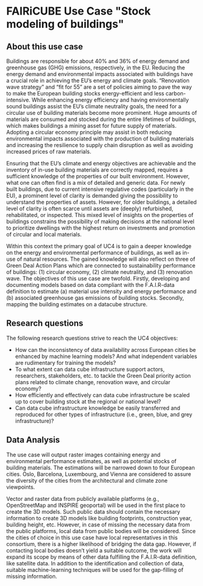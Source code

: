 FAIRiCUBE Use Case "Stock modeling of buildings"
==============================

## About this use case
Buildings are responsible for about 40% and 36% of energy demand and greenhouse gas (GHG) emissions, respectively, in the EU. Reducing the energy demand and environmental impacts associated with buildings have a crucial role in achieving the EU’s energy and climate goals. “Renovation wave strategy” and “fit for 55” are a set of policies aiming to pave the way to make the European building stocks energy-efficient and less carbon-intensive. While enhancing energy efficiency and having environmentally sound buildings assist the EU’s climate neutrality goals, the need for a circular use of building materials become more prominent. Huge amounts of materials are consumed and stocked during the entire lifetimes of buildings, which makes buildings a mining asset for future supply of materials. Adopting a circular economy principle may assist in both reducing environmental impacts associated with the production of building materials and increasing the resilience to supply chain disruption as well as avoiding increased prices of raw materials.

Ensuring that the EU’s climate and energy objectives are achievable and the inventory of in-use building materials are correctly mapped, requires a sufficient knowledge of the properties of our built environment. However, what one can often find is a mix of detailed and generic data. For newly built buildings, due to current intensive regulative codes (particularly in the EU), a prominent level of clarity is demanded giving the possibility to understand the properties of assets. However, for older buildings, a detailed level of clarity is often scarce until assets are (deeply) refurbished, rehabilitated, or inspected. This mixed level of insights on the properties of buildings constrains the possibility of making decisions at the national level to prioritize dwellings with the highest return on investments and promotion of circular and local materials.

Within this context the primary goal of UC4 is to gain a deeper knowledge on the energy and environmental performance of buildings, as well as in-use of natural resources. The gained knowledge will also reflect on three of Green Deal Action Plans which are connected to sustainability performance of buildings: (1) circular economy, (2) climate neutrality, and (3) renovation wave. The objectives of this use case are twofold. Firstly, developing and documenting models based on data compliant with the F.A.I.R-data definition to estimate (a) material use intensity and energy performance and (b) associated greenhouse gas emissions of building stocks. Secondly, mapping the building estimates on a datacube structure. 

## Research questions
The following research questions strive to reach the UC4 objectives:

+ How can the inconsistency of data availability across European cities be enhanced by machine learning models? And what independent variables are rudimentary for training the models?
+ To what extent can data cube infrastructure support actors, researchers, stakeholders, etc. to tackle the Green Deal priority action plans related to climate change, renovation wave, and circular economy?
+ How efficiently and effectively can data cube infrastructure be scaled up to cover building stock at the regional or national level?
+ Can data cube infrastructure knowledge be easily transferred and reproduced for other types of infrastructure (i.e., green, blue, and grey infrastructure)?

## Data Analysis
The use case will output raster images containing energy and environmental performance estimates, as well as potential stocks of building materials. The estimations will be narrowed down to four European cities. Oslo, Barcelona, Luxembourg, and Vienna are considered to assure the diversity of the cities from the architectural and climate zone viewpoints.

Vector and raster data from publicly available platforms (e.g., OpenStreetMap and INSPIRE geoportal) will be used in the first place to create the 3D models. Such public data should contain the necessary information to create 3D models like building footprints, construction year, building height, etc. However, in case of missing the necessary data from the public platforms, local data from public bodies will be considered. Since the cities of choice in this use case have local representatives in this consortium, there is a higher likelihood of bridging the data gap. However, if contacting local bodies doesn’t yield a suitable outcome, the work will expand its scope by means of other data fulfilling the F.A.I.R-data definition, like satellite data. In addition to the identification and collection of data, suitable machine-learning techniques will be used for the gap-filling of missing information.




